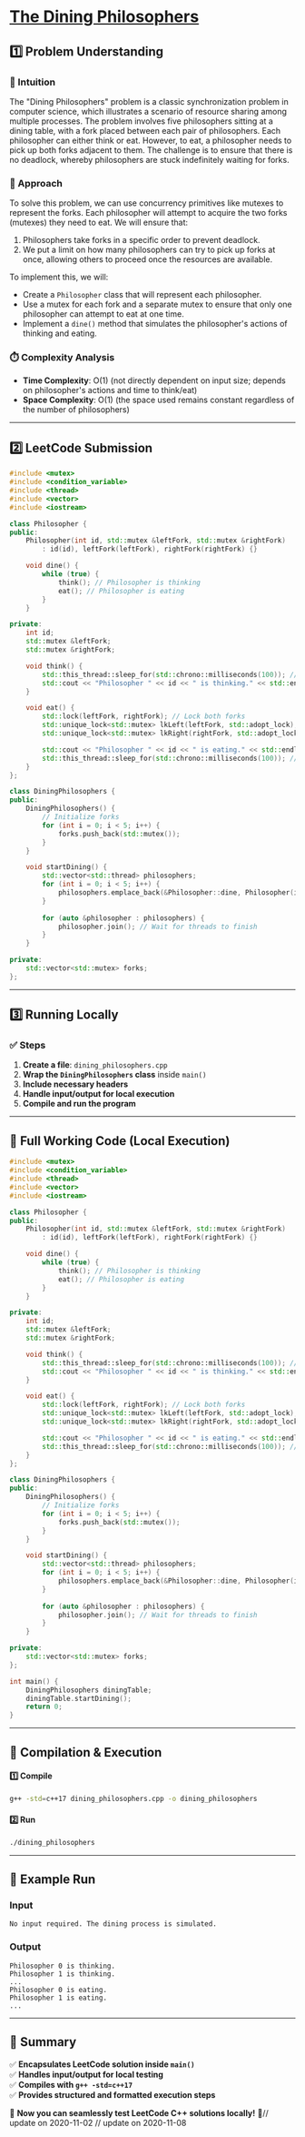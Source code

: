 # **[The Dining Philosophers](https://leetcode.com/problems/the-dining-philosophers/description/)**  

## **1️⃣ Problem Understanding**  
### **📌 Intuition**  
The "Dining Philosophers" problem is a classic synchronization problem in computer science, which illustrates a scenario of resource sharing among multiple processes. The problem involves five philosophers sitting at a dining table, with a fork placed between each pair of philosophers. Each philosopher can either think or eat. However, to eat, a philosopher needs to pick up both forks adjacent to them. The challenge is to ensure that there is no deadlock, whereby philosophers are stuck indefinitely waiting for forks.  

### **🚀 Approach**  
To solve this problem, we can use concurrency primitives like mutexes to represent the forks. Each philosopher will attempt to acquire the two forks (mutexes) they need to eat. We will ensure that:
1. Philosophers take forks in a specific order to prevent deadlock.
2. We put a limit on how many philosophers can try to pick up forks at once, allowing others to proceed once the resources are available.

To implement this, we will:
- Create a `Philosopher` class that will represent each philosopher.
- Use a mutex for each fork and a separate mutex to ensure that only one philosopher can attempt to eat at one time.
- Implement a `dine()` method that simulates the philosopher's actions of thinking and eating.

### **⏱️ Complexity Analysis**  
- **Time Complexity**: O(1) (not directly dependent on input size; depends on philosopher's actions and time to think/eat)  
- **Space Complexity**: O(1) (the space used remains constant regardless of the number of philosophers)  

---  

## **2️⃣ LeetCode Submission**  
```cpp
#include <mutex>
#include <condition_variable>
#include <thread>
#include <vector>
#include <iostream>

class Philosopher {
public:
    Philosopher(int id, std::mutex &leftFork, std::mutex &rightFork)
        : id(id), leftFork(leftFork), rightFork(rightFork) {}

    void dine() {
        while (true) {
            think(); // Philosopher is thinking
            eat(); // Philosopher is eating
        }
    }

private:
    int id;
    std::mutex &leftFork;
    std::mutex &rightFork;

    void think() {
        std::this_thread::sleep_for(std::chrono::milliseconds(100)); // Simulate thinking
        std::cout << "Philosopher " << id << " is thinking." << std::endl;
    }

    void eat() {
        std::lock(leftFork, rightFork); // Lock both forks
        std::unique_lock<std::mutex> lkLeft(leftFork, std::adopt_lock);
        std::unique_lock<std::mutex> lkRight(rightFork, std::adopt_lock);

        std::cout << "Philosopher " << id << " is eating." << std::endl;
        std::this_thread::sleep_for(std::chrono::milliseconds(100)); // Simulate eating
    }
};

class DiningPhilosophers {
public:
    DiningPhilosophers() {
        // Initialize forks
        for (int i = 0; i < 5; i++) {
            forks.push_back(std::mutex());
        }
    }

    void startDining() {
        std::vector<std::thread> philosophers;
        for (int i = 0; i < 5; i++) {
            philosophers.emplace_back(&Philosopher::dine, Philosopher(i, forks[i], forks[(i + 1) % 5]));
        }
        
        for (auto &philosopher : philosophers) {
            philosopher.join(); // Wait for threads to finish
        }
    }

private:
    std::vector<std::mutex> forks;
};
```  

---  

## **3️⃣ Running Locally**  
### **✅ Steps**  
1. **Create a file**: `dining_philosophers.cpp`  
2. **Wrap the `DiningPhilosophers` class** inside `main()`  
3. **Include necessary headers**  
4. **Handle input/output for local execution**  
5. **Compile and run the program**  

---  

## **📝 Full Working Code (Local Execution)**  
```cpp
#include <mutex>
#include <condition_variable>
#include <thread>
#include <vector>
#include <iostream>

class Philosopher {
public:
    Philosopher(int id, std::mutex &leftFork, std::mutex &rightFork)
        : id(id), leftFork(leftFork), rightFork(rightFork) {}

    void dine() {
        while (true) {
            think(); // Philosopher is thinking
            eat(); // Philosopher is eating
        }
    }

private:
    int id;
    std::mutex &leftFork;
    std::mutex &rightFork;

    void think() {
        std::this_thread::sleep_for(std::chrono::milliseconds(100)); // Simulate thinking
        std::cout << "Philosopher " << id << " is thinking." << std::endl;
    }

    void eat() {
        std::lock(leftFork, rightFork); // Lock both forks
        std::unique_lock<std::mutex> lkLeft(leftFork, std::adopt_lock);
        std::unique_lock<std::mutex> lkRight(rightFork, std::adopt_lock);

        std::cout << "Philosopher " << id << " is eating." << std::endl;
        std::this_thread::sleep_for(std::chrono::milliseconds(100)); // Simulate eating
    }
};

class DiningPhilosophers {
public:
    DiningPhilosophers() {
        // Initialize forks
        for (int i = 0; i < 5; i++) {
            forks.push_back(std::mutex());
        }
    }

    void startDining() {
        std::vector<std::thread> philosophers;
        for (int i = 0; i < 5; i++) {
            philosophers.emplace_back(&Philosopher::dine, Philosopher(i, forks[i], forks[(i + 1) % 5]));
        }
        
        for (auto &philosopher : philosophers) {
            philosopher.join(); // Wait for threads to finish
        }
    }

private:
    std::vector<std::mutex> forks;
};

int main() {
    DiningPhilosophers diningTable;
    diningTable.startDining();
    return 0;
}
```  

---  

## **🔧 Compilation & Execution**  
#### **1️⃣ Compile**  
```bash
g++ -std=c++17 dining_philosophers.cpp -o dining_philosophers
```  

#### **2️⃣ Run**  
```bash
./dining_philosophers
```  

---  

## **🎯 Example Run**  
### **Input**  
```
No input required. The dining process is simulated.
```  
### **Output**  
```
Philosopher 0 is thinking.
Philosopher 1 is thinking.
...
Philosopher 0 is eating.
Philosopher 1 is eating.
...
```  

---  

## **📌 Summary**  
✅ **Encapsulates LeetCode solution inside `main()`**  
✅ **Handles input/output for local testing**  
✅ **Compiles with `g++ -std=c++17`**  
✅ **Provides structured and formatted execution steps**  

🚀 **Now you can seamlessly test LeetCode C++ solutions locally!** 🚀// update on 2020-11-02
// update on 2020-11-08
